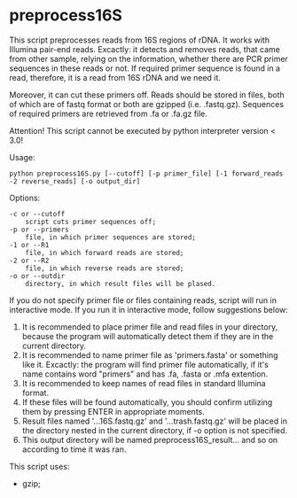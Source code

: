 # preprocess16S


This script preprocesses reads from 16S regions of rDNA. It works with Illumina pair-end reads.
Excactly: it detects and removes reads, that came from other sample, relying on the information,
    whether there are PCR primer sequences in these reads or not. If required primer sequence is
    found in a read, therefore, it is a read from 16S rDNA and we need it.

Moreover, it can cut these primers off.
Reads should be stored in files, both of which are of fastq format or both are gzipped (i.e. .fastq.gz).
Sequences of required primers are retrieved from .fa or .fa.gz file.

Attention! This script cannot be executed by python interpreter version < 3.0!

Usage:

    python preprocess16S.py [--cutoff] [-p primer_file] [-1 forward_reads -2 reverse_reads] [-o output_dir]

Options:

    -c or --cutoff 
        script cuts primer sequences off;
    -p or --primers
        file, in which primer sequences are stored;
    -1 or --R1
        file, in which forward reads are stored;
    -2 or --R2
        file, in which reverse reads are stored;
    -o or --outdir
        directory, in which result files will be plased.

If you do not specify primer file or files containing reads, script will run in interactive mode.
If you run it in interactive mode, follow suggestions below:
1) It is recommended to place primer file and read files in your directory, because the program will automatically detect them
	if they are in the current directory.
2) It is recommended to name primer file as 'primers.fasta' or something like it.
    Excactly: the program will find primer file automatically, if it's name
    contains word "primers" and has .fa, .fasta or .mfa extention.
3) It is recommended to keep names of read files in standard Illumina format.
3) If these files will be found automatically, you should confirm utilizing them
    by pressing ENTER in appropriate moments.
4) Result files named '...16S.fastq.gz' and '...trash.fastq.gz' will be
    placed in the directory nested in the current directory, if -o option is not specified.
5) This output directory will be named preprocess16S_result... and so on according to time it was ran.

This script uses:
- gzip;
